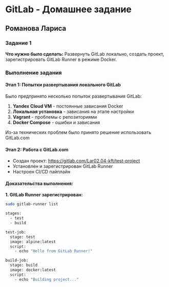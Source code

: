 
# GitLab - Домашнее задание
## Романова Лариса

### Задание 1
**Что нужно было сделать:**
Развернуть GitLab локально, создать проект, зарегистрировать GitLab Runner в режиме Docker.

### Выполнение задания

#### Этап 1: Попытки развертывания локального GitLab
Было предпринято несколько попыток развертывания GitLab:

1. **Yandex Cloud VM** - постоянные зависания Docker
2. **Локальная установка** - зависания на этапе настройки
3. **Vagrant** - проблемы с репозиториями
4. **Docker Compose** - ошибки и зависания

Из-за технических проблем было принято решение использовать GitLab.com

#### Этап 2: Работа с GitLab.com
- Создан проект: https://gitlab.com/Lar02.04-kft/test-project
- Установлен и зарегистрирован GitLab Runner
- Настроен CI/CD пайплайн

#### Доказательства выполнения:

**1. GitLab Runner зарегистрирован:**
```bash
sudo gitlab-runner list

stages:
  - test
  - build

test-job:
  stage: test
  image: alpine:latest
  script:
    - echo "Hello from GitLab Runner!"

build-job:
  stage: build  
  image: docker:latest
  script:
    - echo "Building project..."
